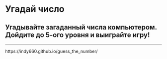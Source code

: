 # Угадай число
<h2> Угадывайте загаданный числа компьютером. Дойдите до 5-ого уровня и выиграйте игру!</h2> 
<hr> 
https://indy660.github.io/guess_the_number/
